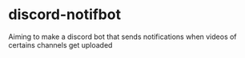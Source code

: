 # discord-notifbot

Aiming to make a discord bot that sends notifications when videos of certains channels get uploaded
